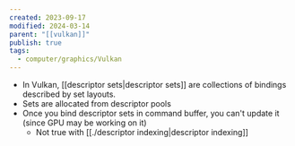 ```yaml
---
created: 2023-09-17
modified: 2024-03-14
parent: "[[vulkan]]"
publish: true
tags:
  - computer/graphics/Vulkan
---
```

- In Vulkan, [[descriptor sets|descriptor sets]] are collections of bindings described by set layouts.
- Sets are allocated from descriptor pools
- Once you bind descriptor sets in command buffer, you can't update it (since GPU may be working on it)
  - Not true with [[./descriptor indexing|descriptor indexing]]